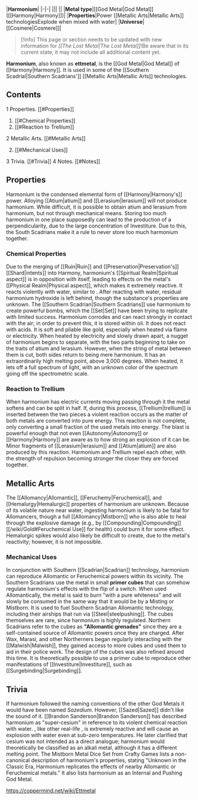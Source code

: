 |**Harmonium**|
|-|-|
|||
||
|**Metal type**|[[God Metal\|God Metal]] ([[Harmony\|Harmony]])|
|**Properties**|Power [[Metallic Arts\|Metallic Arts]] technologiesExplode when mixed with water|
|**Universe**|[[Cosmere\|Cosmere]]|

> [!info] This page or section needs to be updated with new information for *[[The Lost Metal\|The Lost Metal]]*!Be aware that in its current state, it may not include all additional content yet.

**Harmonium**, also known as **ettmetal**, is the [[God Metal\|God Metal]] of [[Harmony\|Harmony]]. It is used in some of the [[Southern Scadrial\|Southern Scadrians']] [[Metallic Arts\|Metallic Arts]] technologies.

## Contents

1 Properties. [[#Properties]] 

1. [[#Chemical Properties]] 
1. [[#Reaction to Trellium]] 


2 Metallic Arts. [[#Metallic Arts]] 

2. [[#Mechanical Uses]] 


3 Trivia. [[#Trivia]] 
4 Notes. [[#Notes]] 


## Properties
Harmonium is the condensed elemental form of [[Harmony\|Harmony's]] power. Alloying [[Atium\|atium]] and [[Lerasium\|lerasium]] will not produce harmonium. While difficult, it is possible to obtain atium and lerasium from harmonium, but not through mechanical means.
Storing too much harmonium in one place supposedly can lead to the production of a perpendicularity, due to the large concentration of Investiture. Due to this, the South Scadrians make it a rule to never store too much harmonium together.

### Chemical Properties
Due to the merging of [[Ruin\|Ruin]] and [[Preservation\|Preservation's]] [[Shard\|intents]] into Harmony, harmonium's [[Spiritual Realm\|Spiritual aspect]] is in opposition with itself, leading to effects on the metal's [[Physical Realm\|Physical aspect]], which makes it extremely reactive. It reacts violently with water, similar to . After reacting with water, residual harmonium hydroxide is left behind, though the substance's properties are unknown. The [[Southern Scadrian\|Southern Scadrians]] use harmonium to create powerful bombs, which the [[Set\|Set]] have been trying to replicate with limited success. Harmonium corrodes and can react strongly in contact with the air; in order to prevent this, it is stored within oil. It does not react with acids.
It is soft and pliable like gold, especially when heated via flame or electricity. When heated by electricity and slowly drawn apart, a nugget of harmonium begins to separate, with the two parts beginning to take on the traits of atium and lerasium. However, when the string of metal between them is cut, both sides return to being mere harmonium.
It has an extraordinarily high melting point, above 3,000 degrees. When heated, it lets off a full spectrum of light, with an unknown color of the spectrum going off the spectrometric scale.

### Reaction to Trellium
When harmonium has electric currents moving passing through it the metal softens and can be split in half. If, during this process, [[Trellium\|trellium]] is inserted between the two pieces a violent reaction occurs as the matter of both metals are converted into pure energy. This reaction is not complete, only converting a small fraction of the used metals into energy. The blast is powerful enough that not even [[Autonomy\|Autonomy]] or [[Harmony\|Harmony]] are aware as to how strong an explosion of it can be. Minor fragments of [[Lerasium\|lerasium]] and [[Atium\|atium]] are also produced by this reaction.
Harmonium and Trellium repel each other, with the strength of repulsion becoming stronger the closer they are forced together.

## Metallic Arts
 
The [[Allomancy\|Allomantic]], [[Feruchemy\|Feruchemical]], and [[Hemalurgy\|Hemalurgic]] properties of harmonium are unknown. Because of its volatile nature near water, ingesting harmonium is likely to be fatal for Allomancers, though a full [[Allomancy\|Mistborn]] who is also able to heal through the explosive damage (e.g., by [[Compounding\|Compounding]] [[/wiki/Gold#Feruchemical Use]] for health) could burn it for some effect. Hemalurgic spikes would also likely be difficult to create, due to the metal's reactivity; however, it is not impossible.

### Mechanical Uses
In conjunction with Southern [[Scadrian\|Scadrian]] technology, harmonium can reproduce Allomantic or Feruchemical powers within its vicinity. The Southern Scadrians use the metal in small **primer cubes** that can somehow regulate harmonium's effects with the flip of a switch. When used Allomantically, the metal is said to burn "with a pure whiteness" and will slowly be consumed in the same way that it would be by a Misting or Mistborn. It is used to fuel Southern Scadrian Allomantic technology, including their airships that run via [[Steel\|steelpushing]]. The cubes themselves are rare, since harmonium is highly regulated.
Northern Scadrians refer to the cubes as **"Allomantic grenades"** since they are a self-contained source of Allomantic powers once they are charged. After Wax, Marasi, and other Northerners began regularly interacting with the [[Malwish\|Malwish]], they gained access to more cubes and used them to aid in their police work. The design of the cubes was also refined around this time.
It is theoretically possible to use a primer cube to reproduce other manifestations of [[Investiture\|Investiture]], such as [[Surgebinding\|Surgebinding]].

## Trivia
If harmonium followed the naming conventions of the other God Metals it would have been named *Sazedium*. However, [[Sazed\|Sazed]] didn't like the sound of it.
[[Brandon Sanderson\|Brandon Sanderson]] has described harmonium as "super-cesium" in reference to its violent chemical reaction with water. , like other real-life , is extremely reactive and will cause an explosion with water even at sub-zero temperatures. He later clarified that cesium was not intended as a direct analogue; harmonium would theoretically be classified as an alkali metal, although it has a different melting point.
The Mistborn Metal Dice Set from Crafty Games lists a non-canonical description of harmonium's properties, stating "Unknown in the Classic Era, Harmonium replicates the effects of nearby Allomantic or Feruchemical metals." It also lists harmonium as an Internal and Pushing God Metal.


https://coppermind.net/wiki/Ettmetal